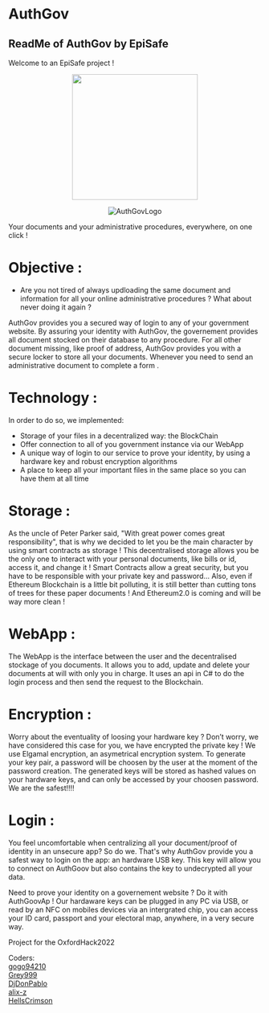 # AuthGov
ReadMe of AuthGov by EpiSafe
-----------------------------
Welcome to an EpiSafe project !
<p align="center">
  <img src="https://user-images.githubusercontent.com/78035043/155868294-e2bd0e8a-027c-459c-b41a-dcb59593b3ef.png" width="250" height="250"/>
</p>


<p align="center">
  <img src= https://github.com/gogo94210/AuthGov/blob/main/authgov.png?raw=true  alt="AuthGovLogo"/>
</p>

Your documents and your administrative procedures, everywhere, on one click !

# Objective :
- Are you not tired of always updloading the same document and information for all your online administrative procedures ? What about never doing it again ?

AuthGov provides you a secured way of login to any of your government website.
By assuring your identity with AuthGov, the governement provides all document stocked on their database to any procedure. 
For all other document missing, like proof of address, AuthGov provides you with a secure locker to store all your documents. 
Whenever you need to send an administrative document to complete a form .

# Technology :
In order to do so, we implemented:

  - Storage of your files in a decentralized way: the BlockChain
  - Offer connection to all of you government instance via our WebApp
  - A unique way of login to our service to prove your identity, by using a hardware key and robust encryption algorithms
  - A place to keep all your important files in the same place so you can have them at all time 
 
# Storage :
As the uncle of Peter Parker said, "With great power comes great responsibility", that is why we decided to let you be the main character by using smart contracts as storage !
This decentralised storage allows you be the only one to interact with your personal documents, like bills or id, access it, and change it ! 
Smart Contracts allow a great security, but you have to be responsible with your private key and password...
Also, even if Ethereum Blockchain is a little bit polluting, it is still better than cutting tons of trees for these paper documents ! And Ethereum2.0 is coming and will be way more clean !

# WebApp :
The WebApp is the interface between the user and the decentralised stockage of you documents. It allows you to add, update and delete your documents at will with only you in charge. It uses an api in C# to do the login process and then send the request to the Blockchain.

# Encryption :
Worry about the eventuality of loosing your hardware key ? Don’t worry, we have considered this case for you, we have encrypted the private key !
We use Elgamal encryption, an asymetrical encryption system. To generate your key pair, a password will be choosen by the user at the moment of the password creation. The generated keys will be stored as hashed values on your hardware keys, and can only be accessed by your choosen password. 
We are the safest!!!!

# Login :
You feel uncomfortable when centralizing all your document/proof of identity in an unsecure app?
So do we.
That's why AuthGov provide you a safest way to login on the app: an hardware USB key. This key will allow you to connect on AuthGoov but also contains the key to undecrypted all your data. 


Need to prove your identity on a governement website ? 
Do it with AuthGoovAp ! Our hardaware keys can be plugged in any PC via USB, or read by an NFC on mobiles devices via an intergrated chip, you can access your ID card, passport and your electoral map, anywhere, in a very secure way.


Project for the OxfordHack2022

Coders: <br/>
[gogo94210](https://github.com/gogo94210) <br/>
[Grey999](https://github.com/Grey999) <br/>
[DjDonPablo](https://github.com/DjDonPablo) <br/>
[alix-z](https://github.com/alix-z) <br/>
[HellsCrimson](https://github.com/HellsCrimson)

